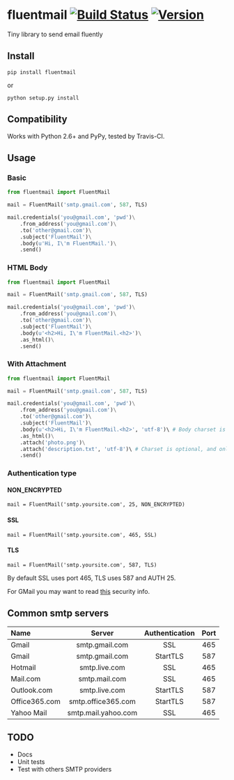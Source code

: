 fluentmail [![Build Status](https://travis-ci.org/alexandrevicenzi/fluentmail.svg?branch=master)](https://travis-ci.org/alexandrevicenzi/fluentmail) [![Version](https://pypip.in/version/fluentmail/badge.png)](https://pypi.python.org/pypi/fluentmail)
==========

Tiny library to send email fluently

## Install

`pip install fluentmail`

or

`python setup.py install`

## Compatibility

Works with Python 2.6+ and PyPy, tested by Travis-CI.

## Usage

### Basic

```python
from fluentmail import FluentMail

mail = FluentMail('smtp.gmail.com', 587, TLS)

mail.credentials('you@gmail.com', 'pwd')\
    .from_address('you@gmail.com')\
    .to('other@gmail.com')\
    .subject('FluentMail')\
    .body(u'Hi, I\'m FluentMail.')\
    .send()
```

### HTML Body

```python
from fluentmail import FluentMail

mail = FluentMail('smtp.gmail.com', 587, TLS)

mail.credentials('you@gmail.com', 'pwd')\
    .from_address('you@gmail.com')\
    .to('other@gmail.com')\
    .subject('FluentMail')\
    .body(u'<h2>Hi, I\'m FluentMail.<h2>')\
    .as_html()\
    .send()
```

### With Attachment

```python
from fluentmail import FluentMail

mail = FluentMail('smtp.gmail.com', 587, TLS)

mail.credentials('you@gmail.com', 'pwd')\
    .from_address('you@gmail.com')\
    .to('other@gmail.com')\
    .subject('FluentMail')\
    .body(u'<h2>Hi, I\'m FluentMail.<h2>', 'utf-8')\ # Body charset is optional.
    .as_html()\
    .attach('photo.png')\
    .attach('description.txt', 'utf-8')\ # Charset is optional, and only for Text files.
    .send()
```

### Authentication type

#### NON_ENCRYPTED

```
mail = FluentMail('smtp.yoursite.com', 25, NON_ENCRYPTED)
```

#### SSL

```
mail = FluentMail('smtp.yoursite.com', 465, SSL)
```

#### TLS

```
mail = FluentMail('smtp.yoursite.com', 587, TLS)
```

By default SSL uses port 465, TLS uses 587 and AUTH 25.

For GMail you may want to read [this](https://www.google.com/settings/security/lesssecureapps) security info.

## Common smtp servers

| Name  | Server | Authentication | Port |
|:----|:--------:|:--------------:|:----:|
|Gmail|smtp.gmail.com|SSL|465|
|Gmail|smtp.gmail.com|StartTLS|587|
|Hotmail|smtp.live.com|SSL|465|
|Mail.com|smtp.mail.com|SSL|465|
|Outlook.com|smtp.live.com|StartTLS|587|
|Office365.com|smtp.office365.com|StartTLS|587|
|Yahoo Mail|smtp.mail.yahoo.com|SSL|465|

## TODO

- Docs
- Unit tests
- Test with others SMTP providers